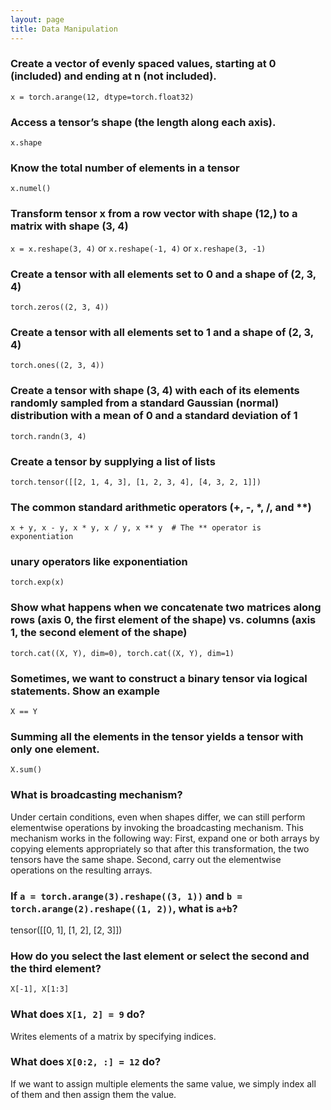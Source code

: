 ```yaml
---
layout: page
title: Data Manipulation
---
```


### Create a vector of evenly spaced values, starting at 0 (included) and ending at n (not included).
`x = torch.arange(12, dtype=torch.float32)`

### Access a tensor’s shape (the length along each axis).
`x.shape`

### Know the total number of elements in a tensor
`x.numel()`

### Transform tensor x from a row vector with shape (12,) to a matrix with shape (3, 4)
`x = x.reshape(3, 4)`
or
`x.reshape(-1, 4)`
or
`x.reshape(3, -1)`

### Create a tensor with all elements set to 0 and a shape of (2, 3, 4)
`torch.zeros((2, 3, 4))`

### Create a tensor with all elements set to 1 and a shape of (2, 3, 4)
`torch.ones((2, 3, 4))`

### Create a tensor with shape (3, 4) with each of its elements randomly sampled from a standard Gaussian (normal) distribution with a mean of 0 and a standard deviation of 1
`torch.randn(3, 4)`

### Create a tensor by supplying a list of lists
`torch.tensor([[2, 1, 4, 3], [1, 2, 3, 4], [4, 3, 2, 1]])`

### The common standard arithmetic operators (+, -, *, /, and **)
`x + y, x - y, x * y, x / y, x ** y  # The ** operator is exponentiation`

### unary operators like exponentiation
`torch.exp(x)`

### Show what happens when we concatenate two matrices along rows (axis 0, the first element of the shape) vs. columns (axis 1, the second element of the shape)
`torch.cat((X, Y), dim=0), torch.cat((X, Y), dim=1)`

### Sometimes, we want to construct a binary tensor via logical statements. Show an example
`X == Y`

### Summing all the elements in the tensor yields a tensor with only one element.
`X.sum()`

### What is broadcasting mechanism?
Under certain conditions, even when shapes differ, we can still perform elementwise operations by invoking the broadcasting mechanism. This mechanism works in the following way: First, expand one or both arrays by copying elements appropriately so that after this transformation, the two tensors have the same shape. Second, carry out the elementwise operations on the resulting arrays.

### If `a = torch.arange(3).reshape((3, 1))` and `b = torch.arange(2).reshape((1, 2))`, what is `a+b`?
tensor([[0, 1],
        [1, 2],
        [2, 3]])

### How do you select the last element or select the second and the third element?
`X[-1], X[1:3]`

### What does `X[1, 2] = 9` do?
Writes elements of a matrix by specifying indices.

### What does `X[0:2, :] = 12` do?
If we want to assign multiple elements the same value, we simply index all of them and then assign them the value.